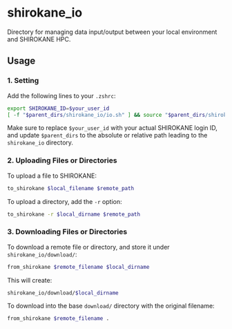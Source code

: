 # shirokane_io
Directory for managing data input/output between your local environment and SHIROKANE HPC.

## Usage
### 1. Setting
Add the following lines to your `.zshrc`:

```bash
export SHIROKANE_ID=$your_user_id
[ -f "$parent_dirs/shirokane_io/io.sh" ] && source "$parent_dirs/shirokane_io/io.sh"
```

Make sure to replace `$your_user_id` with your actual SHIROKANE login ID,
and update `$parent_dirs` to the absolute or relative path leading to the `shirokane_io` directory.

### 2. Uploading Files or Directories
To upload a file to SHIROKANE:
```bash
to_shirokane $local_filename $remote_path
```

To upload a directory, add the `-r` option:
```bash
to_shirokane -r $local_dirname $remote_path
```

### 3. Downloading Files or Directories
To download a remote file or directory, and store it under `shirokane_io/download/`:
```bash
from_shirokane $remote_filename $local_dirname
```
This will create:
```bash
shirokane_io/download/$local_dirname
```
To download into the base `download/` directory with the original filename:
```bash
from_shirokane $remote_filename .
```

